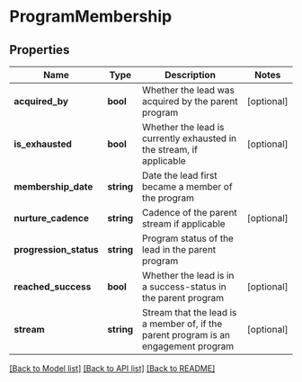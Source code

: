 # ProgramMembership

## Properties

Name | Type | Description | Notes
------------ | ------------- | ------------- | -------------
**acquired_by** | **bool** | Whether the lead was acquired by the parent program | [optional] 
**is_exhausted** | **bool** | Whether the lead is currently exhausted in the stream, if applicable | [optional] 
**membership_date** | **string** | Date the lead first became a member of the program | 
**nurture_cadence** | **string** | Cadence of the parent stream if applicable | [optional] 
**progression_status** | **string** | Program status of the lead in the parent program | 
**reached_success** | **bool** | Whether the lead is in a success-status in the parent program | [optional] 
**stream** | **string** | Stream that the lead is a member of, if the parent program is an engagement program | [optional] 

[[Back to Model list]](../README.md#documentation-for-models) [[Back to API list]](../README.md#documentation-for-api-endpoints) [[Back to README]](../README.md)
